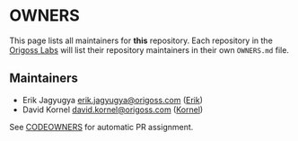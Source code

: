 # OWNERS

This page lists all maintainers for **this** repository. Each repository in the [Origoss
Labs](https://github.com/origoss-labs/) will list their repository maintainers in their own
`OWNERS.md` file.


## Maintainers

* Erik Jagyugya <erik.jagyugya@origoss.com> ([Erik](https://github.com/jagyugyaerik))
* David Kornel <david.kornel@origoss.com> ([Kornel](https://github.com/davidkornel))

See [CODEOWNERS](./CODEOWNERS) for automatic PR assignment.